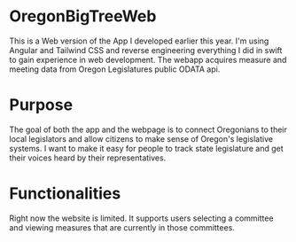 # OregonBigTreeWeb

This is a Web version of the App I developed earlier this year.  I'm using Angular and Tailwind CSS and reverse engineering everything I did in swift to gain experience in web development. The webapp acquires measure and meeting data from Oregon Legislatures public ODATA api.

# Purpose

The goal of both the app and the webpage is to connect Oregonians to their local legislators and allow citizens to make sense of Oregon's legislative systems.  I want to make it easy for people to track state legislature and get their voices heard by their representatives.

# Functionalities

Right now the website is limited.  It supports users selecting a committee and viewing measures that are currently in those committees.
